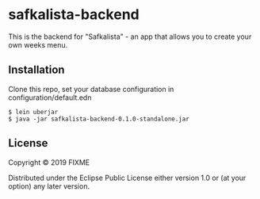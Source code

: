 # safkalista-backend

This is the backend for "Safkalista" - an app that allows you to create your own weeks menu. 


## Installation
Clone this repo, set your database configuration in configuration/default.edn

    $ lein uberjar
    $ java -jar safkalista-backend-0.1.0-standalone.jar

## License

Copyright © 2019 FIXME

Distributed under the Eclipse Public License either version 1.0 or (at
your option) any later version.
